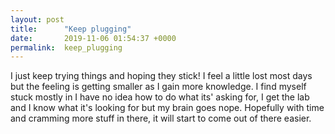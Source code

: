 ```yaml
---
layout: post
title:      "Keep plugging"
date:       2019-11-06 01:54:37 +0000
permalink:  keep_plugging
---
```



I just keep trying things and hoping they stick! I feel a little lost most days but the feeling is getting smaller as I gain more knowledge.  I find myself stuck mostly in I have no idea how to do what its' asking for, I get the lab and I know what it's looking for but my brain goes nope.  Hopefully with time and cramming more stuff in there, it will start to come out of there easier.  
